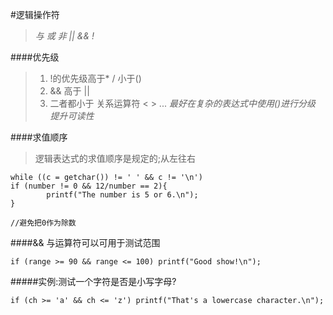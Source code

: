 
#逻辑操作符

> *与  或  非*
> *||  &&  !*

####优先级

> 1. !的优先级高于*  /  小于()
> 2. && 高于 ||  
> 3. 二者都小于 关系运算符 < > ...
*最好在复杂的表达式中使用()进行分级  提升可读性*

####求值顺序

>逻辑表达式的求值顺序是规定的;从左往右

```
while ((c = getchar()) != ' ' && c != '\n')
if (number != 0 && 12/number == 2){
        printf("The number is 5 or 6.\n");
}

//避免把0作为除数
```

####&& 与运算符可以可用于测试范围
```
if (range >= 90 && range <= 100) printf("Good show!\n");
```

#####实例:测试一个字符是否是小写字母?

```
if (ch >= 'a' && ch <= 'z') printf("That's a lowercase character.\n");
```
        
